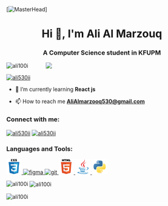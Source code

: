 [![MasterHead](https://user-images.githubusercontent.com/10498744/210012254-234538ff-d198-48aa-8964-37e6fd45d227.gif)]
<h1 align="center">Hi 👋, I'm Ali Al Marzouq</h1>
<h3 align="center">A Computer Science student in KFUPM</h3>
<img align="right" alit="Coding" width="400" src="https://i.pinimg.com/originals/e4/26/70/e426702edf874b181aced1e2fa5c6cde.gif">

<p align="left"> <img src="https://komarev.com/ghpvc/?username=ali100i&label=Profile%20views&color=0e75b6&style=flat" alt="ali100i" /> </p>

<p align="left"> <a href="https://twitter.com/ali530ii" target="blank"><img src="https://img.shields.io/twitter/follow/ali530ii?logo=twitter&style=for-the-badge" alt="ali530ii" /></a> </p>

- 🌱 I’m currently learning **React js**

- 📫 How to reach me **AliAlmarzooq530@gmail.com**

<h3 align="left">Connect with me:</h3>
<p align="left">
<a href="https://twitter.com/ali530ii" target="blank"><img align="center" src="https://raw.githubusercontent.com/rahuldkjain/github-profile-readme-generator/master/src/images/icons/Social/twitter.svg" alt="ali530ii" height="30" width="40" /></a>
<a href="https://instagram.com/ali530ii" target="blank"><img align="center" src="https://raw.githubusercontent.com/rahuldkjain/github-profile-readme-generator/master/src/images/icons/Social/instagram.svg" alt="ali530ii" height="30" width="40" /></a>
</p>

<h3 align="left">Languages and Tools:</h3>
<p align="left"> <a href="https://www.w3schools.com/css/" target="_blank" rel="noreferrer"> <img src="https://raw.githubusercontent.com/devicons/devicon/master/icons/css3/css3-original-wordmark.svg" alt="css3" width="40" height="40"/> </a> <a href="https://www.figma.com/" target="_blank" rel="noreferrer"> <img src="https://www.vectorlogo.zone/logos/figma/figma-icon.svg" alt="figma" width="40" height="40"/> </a> <a href="https://git-scm.com/" target="_blank" rel="noreferrer"> <img src="https://www.vectorlogo.zone/logos/git-scm/git-scm-icon.svg" alt="git" width="40" height="40"/> </a> <a href="https://www.w3.org/html/" target="_blank" rel="noreferrer"> <img src="https://raw.githubusercontent.com/devicons/devicon/master/icons/html5/html5-original-wordmark.svg" alt="html5" width="40" height="40"/> </a> <a href="https://www.java.com" target="_blank" rel="noreferrer"> <img src="https://raw.githubusercontent.com/devicons/devicon/master/icons/java/java-original.svg" alt="java" width="40" height="40"/> </a> <a href="https://www.python.org" target="_blank" rel="noreferrer"> <img src="https://raw.githubusercontent.com/devicons/devicon/master/icons/python/python-original.svg" alt="python" width="40" height="40"/> </a> </p>

<p><img align="left" src="https://github-readme-stats.vercel.app/api/top-langs?username=ali100i&show_icons=true&locale=en&layout=compact" alt="ali100i" /></p>

<p>&nbsp;<img align="center" src="https://github-readme-stats.vercel.app/api?username=ali100i&show_icons=true&locale=en" alt="ali100i" /></p>

<p><img align="center" src="https://github-readme-streak-stats.herokuapp.com/?user=ali100i&" alt="ali100i" /></p>
